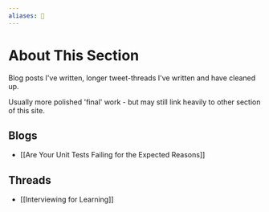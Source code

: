 ```yaml
---
aliases: 📝
---
```


# About This Section

Blog posts I've written, longer tweet-threads I've written and have cleaned up.

Usually more polished 'final' work - but may still link heavily to other section of this site.


## Blogs 

- [[Are Your Unit Tests Failing for the Expected Reasons]]

## Threads

- [[Interviewing for Learning]]